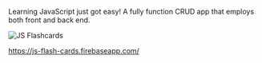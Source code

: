 
Learning JavaScript just got easy! A fully function CRUD app that employs both front and back end.

![JS Flashcards](https://media.giphy.com/media/fxyXMsfLq1JxlTqBPh/giphy.gif)

https://js-flash-cards.firebaseapp.com/